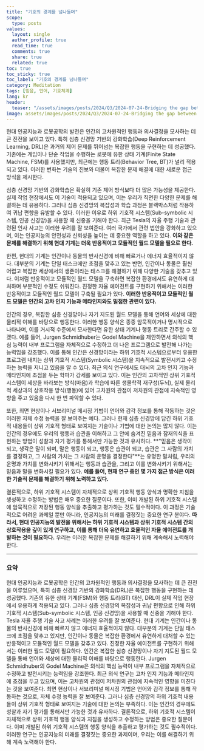```yaml
---
title: "기호의 경계를 넘나들며"
scope:
  type: posts
values:
  layout: single
  author_profile: true
  read_time: true
  comments: true
  share: true
  related: true
toc: true
toc_sticky: true
toc_label: "기호의 경계를 넘나들며"
category: Meditation
tags: [믿음, 언어, 기호체계]
lang: kr
header:
  teaser: "/assets/images/posts/2024/Q3/2024-07-24-Bridging the gap between Subsymbolic and Symbolic Systems/sand2castle.jpg"
image: assets/images/posts/2024/Q3/2024-07-24-Bridging the gap between Subsymbolic and Symbolic Systems/sand2castle.jpg
---
```


현대 인공지능과 로봇공학의 발전은 인간의 고차원적인 행동과 의사결정을 모사하는 데 큰 진전을 보이고 있다. 특히 심층 신경망 기반의 강화학습(Deep Reinforcement Learning, DRL)은 과거의 제어 문제를 뛰어넘는 복잡한 행동을 구현하는 데 성공했다. 기존에는 게임이나 단순 작업을 수행하는 로봇에 유한 상태 기계(Finite State Machine, FSM)를 사용했지만, 최근에는 행동 트리(Behavior Tree, BT)가 널리 적용되고 있다. 이러한 변화는 기술의 진보와 더불어 복잡한 문제 해결에 대한 새로운 접근 방식을 제시한다.

심층 신경망 기반의 강화학습은 확실히 기존 제어 방식보다 더 많은 가능성을 제공한다. 실제 작업 현장에서도 이 기술이 적용되고 있으며, 이는 우리가 직면한 다양한 문제를 해결하는 데 유용하다. 그러나 심층 신경망의 복잡성과 학습 과정은 블랙박스처럼 작용하여 귀납 편향을 유발할 수 있다. 이러한 이유로 하위 기호적 시스템(Sub-symbolic 시스템, 인공 신경망)을 사용할 때 신중을 기해야 한다. 최근 Tesla의 자율 주행 기술과 관련된 인사 사고는 이러한 우려를 잘 보여준다. 여러 국가에서 관련 법안을 강화하고 있으며, 이는 인공지능의 안전성과 신뢰성을 높이는 데 중요한 역할을 하고 있다. **이와 같은 문제를 해결하기 위해 현대 기계는 더욱 반응적이고 모듈적인 월드 모델을 필요로 한다.**

한편, 현대의 기계는 인간이나 동물의 반사신경에 비해 빠르거나 에너지 효율적이지 않다. 대부분의 기계는 단일 태스크에만 초점을 맞추고 있는 반면, 인간이나 동물은 훨씬 어렵고 복잡한 세상에서의 생존이라는 태스크를 해결하기 위해 다양한 기술을 갖추고 있다. 이처럼 반응적이고 모듈적인 월드 모델을 구축하면 복잡한 환경에서도 유연하게 대처하며 부분적인 수정도 쉬워진다. 진정한 자율 에이전트를 구현하기 위해서는 이러한 반응적이고 모듈적인 월드 모델이 구축될 필요가 있다. **이러한 반응적이고 모듈적인 월드 모델은 인간의 고차 인지 기능과 메타인지와도 밀접한 관련이 있다.**

인간의 경우, 복잡한 심층 신경망이나 자기 지도된 월드 모델을 통해 언어와 세상에 대한 물리적 이해를 바탕으로 행동한다. 이러한 행동 양식은 종종 암묵적이거나 명시적으로 나타나며, 이를 거시적 수준에서 모사한다면 유한 상태 기계나 행동 트리로 간주할 수 있겠다. 예를 들어, Jurgen Schmidhuber는 Godel Machine을 제안하면서 의식의 핵심 능력이 내부 프로그램을 자체적으로 수정하고 더 나은 프로그램으로 발전해 나가는 능력임을 강조했다. 이를 통해 인간은 신경망이라는 하위 기호적 시스템으로부터 유용한 프로그램 내지는 상위 기호적 시스템(Symbolic 시스템)을 지속적으로 발전시키고 수정하는 능력을 지니고 있음을 알 수 있다. 최근 의식 연구에서도 대뇌의 고차 인지 기능과 메타인지에 초점을 두는 학파가 강세를 보이고 있다. 이는 인간의 고차적인 상위 기호적 시스템이 세상을 바라보는 방식(마음)과 학습에 따른 생물학적 재구성(두뇌), 실제 물리적 세상과의 상호작용 방식(행동)에 있어 고차원의 관점이 저차원의 관점에 지속적인 영향을 주고 있음을 다시 한 번 파악할 수 있다.

또한, 최면 현상이나 서브리미널 메시징 기법이 언어와 감각 정보를 통해 작동하는 것은 이러한 자체 수정 능력을 잘 보여주는 예다. 그러나 현재 심층 신경망에 담긴 하위 기호적 내용들이 상위 기호적 형태로 보여지는 기술이나 기법에 대한 논의는 많지 않다. 이는 인간의 경우에도 우리의 행동과 습관을 이해하고 그 안에 숨겨진 믿음과 잠재의식을 표현하는 방법이 성찰과 자기 평가를 통해서만 가능한 것과 유사하다. **"믿음은 생각이 되고, 생각은 말이 되며, 말은 행동이 되고, 행동은 습관이 되고, 습관은 그 사람의 가치를 결정하고, 그 사람의 가치는 그 사람의 운명을 결정한다"**는 유명한 말처럼, 우리의 운명과 가치를 변화시키기 위해서는 행동과 습관을, 그리고 이를 변화시키기 위해서는 믿음과 말을 변화시킬 필요가 있다. **예를 들어, 현재 연구 중인 몇 가지 접근 방식은 이러한 기술적 문제를 해결하기 위해 노력하고 있다.**

결론적으로, 하위 기호적 시스템이 자체적으로 상위 기호적 행동 양식과 명확한 지침을 생성하고 수정하는 방법은 매우 중요한 질문이다. 또한, 이미 개발된 하위 기호적 시스템에 암묵적으로 저장된 행동 양식을 추출하고 평가하는 것도 필수적이다. 이 과정은 기술적으로 어려운 과제일 뿐만 아니라, 인공지능의 미래를 결정짓는 중요한 연구 분야다. **따라서, 현대 인공지능의 발전을 위해서는 하위 기호적 시스템과 상위 기호적 시스템 간의 상호작용을 깊이 있게 연구하고, 이를 통해 더욱 유연하고 효율적인 자율 에이전트를 개발하는 것이 필요하다.** 우리는 이러한 복잡한 문제를 해결하기 위해 계속해서 노력해야 한다.

---

### 요약

현대 인공지능과 로봇공학은 인간의 고차원적인 행동과 의사결정을 모사하는 데 큰 진전을 이루었으며, 특히 심층 신경망 기반의 강화학습(DRL)은 복잡한 행동을 구현하는 데 성공했다. 기존의 유한 상태 기계(FSM)와 행동 트리(BT) 대신, DRL이 실제 작업 현장에서 유용하게 적용되고 있다. 그러나 심층 신경망의 복잡성과 귀납 편향으로 인해 하위 기호적 시스템(Sub-symbolic 시스템, 인공 신경망)을 사용할 때 신중을 기해야 한다. Tesla 자율 주행 기술 사고 사례는 이러한 우려를 잘 보여준다. 현대 기계는 인간이나 동물의 반사신경에 비해 빠르지 않고 에너지 효율적이지 않다. 대부분의 기계는 단일 태스크에 초점을 맞추고 있지만, 인간이나 동물은 복잡한 환경에서 유연하게 대처할 수 있는 반응적이고 모듈적인 월드 모델을 갖추고 있다. 진정한 자율 에이전트를 구현하기 위해서는 이러한 월드 모델이 필요하다. 인간은 복잡한 심층 신경망이나 자기 지도된 월드 모델을 통해 언어와 세상에 대한 물리적 이해를 바탕으로 행동한다. Jurgen Schmidhuber의 Godel Machine은 의식의 핵심 능력이 내부 프로그램을 자체적으로 수정하고 발전시키는 능력임을 강조한다. 최근 의식 연구는 고차 인지 기능과 메타인지에 초점을 두고 있으며, 이는 고차원의 관점이 저차원의 관점에 지속적인 영향을 미친다는 것을 보여준다. 최면 현상이나 서브리미널 메시징 기법은 언어와 감각 정보를 통해 작동하는 것으로, 자체 수정 능력을 잘 보여준다. 그러나 심층 신경망의 하위 기호적 내용들이 상위 기호적 형태로 보여지는 기술에 대한 논의는 부족하다. 이는 인간의 경우에도 성찰과 자기 평가를 통해서만 가능한 것과 유사하다. 결론적으로, 하위 기호적 시스템이 자체적으로 상위 기호적 행동 양식과 지침을 생성하고 수정하는 방법은 중요한 질문이다. 이미 개발된 하위 기호적 시스템의 행동 양식을 추출하고 평가하는 것도 필수적이다. 이러한 연구는 인공지능의 미래를 결정짓는 중요한 과제이며, 우리는 이를 해결하기 위해 계속 노력해야 한다.
